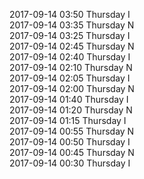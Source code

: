 2017-09-14 03:50 Thursday  I  
2017-09-14 03:35 Thursday  N  
2017-09-14 03:25 Thursday  I  
2017-09-14 02:45 Thursday  N  
2017-09-14 02:40 Thursday  I  
2017-09-14 02:10 Thursday  N  
2017-09-14 02:05 Thursday  I  
2017-09-14 02:00 Thursday  N  
2017-09-14 01:40 Thursday  I  
2017-09-14 01:20 Thursday  N  
2017-09-14 01:15 Thursday  I  
2017-09-14 00:55 Thursday  N  
2017-09-14 00:50 Thursday  I  
2017-09-14 00:45 Thursday  N  
2017-09-14 00:30 Thursday  I  
